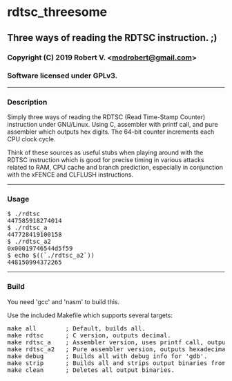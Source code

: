 # rdtsc_threesome

## Three ways of reading the RDTSC instruction. ;)

### Copyright (C) 2019  Robert V. &lt;modrobert@gmail.com&gt;
### Software licensed under GPLv3.

---

### Description

Simply three ways of reading the RDTSC (Read Time-Stamp Counter) instruction
under GNU/Linux. Using C, assembler with printf call, and pure assembler which
outputs hex digits. The 64-bit counter increments each CPU clock cycle.

Think of these sources as useful stubs when playing around with the RDTSC
instruction which is good for precise timing in various attacks related to
RAM, CPU cache and branch prediction, especially in conjunction with the xFENCE and CLFLUSH instructions.

---

### Usage

<pre>
$ ./rdtsc
447585918274014
$ ./rdtsc_a
447728419100158
$ ./rdtsc_a2
0x00019746544d5f59
$ echo $((`./rdtsc_a2`))
448150994372265
</pre>

---

### Build

You need 'gcc' and 'nasm' to build this.  
  
Use the included Makefile which supports several targets:  
<pre>
make all        ; Default, builds all.  
make rdtsc      ; C version, outputs decimal.  
make rdtsc_a    ; Assembler version, uses printf call, outputs decimal.  
make rdtsc_a2   ; Pure assembler version, outputs hexadecimal.  
make debug      ; Builds all with debug info for 'gdb'.  
make strip      ; Builds all and strips output binaries from symbols.  
make clean      ; Deletes all output binaries.
</pre>
